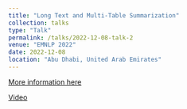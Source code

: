 ```yaml
---
title: "Long Text and Multi-Table Summarization"
collection: talks
type: "Talk"
permalink: /talks/2022-12-08-talk-2
venue: "EMNLP 2022"
date: 2022-12-08
location: "Abu Dhabi, United Arab Emirates"
---
```


[More information here](https://aclanthology.org/2022.findings-emnlp.145/)

[Video](https://aclanthology.org/2022.findings-emnlp.145.mp4)
